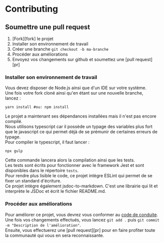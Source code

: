 # Contributing

## Soumettre une pull request

1. [Fork][fork] le projet
2. Installer son environnement de travail
3. Créer une branche `git checkout -b ma-branche`
4. Procéder aux améliorations
5. Envoyez vos changements sur github et soumettez une [pull request][pr]

### Installer son environnement de travail
Vous devez disposer de Node.js ainsi que d'un IDE sur votre système.  
Une fois votre fork cloné ainsi qu'en étant sur une nouvelle branche, lancez :  
```
yarn install #ou: npm install
```

Le projet a maintenant ses dépendances installées mais il n'est pas encore compilé.  
Nous utilisons typescript car il possède un typage des variables plus fort que le javascript ce qui permet déjà de se prémunir de certaines erreurs de typage.  
Pour compiler le typescript, il faut lancer :
```
npx gulp
```
Cette commande lancera alors la compilation ainsi que les tests.  
Les tests sont écrits pour fonctionner avec le framework Jest et sont disponibles dans le répertoire `tests`.  
Pour rendre plus lisible le code, ce projet intègre ESLint qui permet de se fixer un standard d'écriture.  
Ce projet intègre également jsdoc-to-markdown. C'est une librairie qui lit et interprète le JSDoc et écrit le fichier README.md.

### Procéder aux améliorations
Pour améliorer ce projet, vous devrez vous conformer au [code de conduite](https://www.contributor-covenant.org/version/1/4/code-of-conduct/).  
Une fois vos changements effectués, vous lancez `git add .` puis `git commit -m "Description de l'amélioration"`.  
Ensuite, vous effectuerez une [pull request][pr] pour en faire profiter toute la communauté qui vous en sera reconnaissante.
